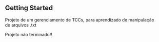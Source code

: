 ## Getting Started

Projeto de um gerenciamento de TCCs, para aprendizado de manipulação de arquivos .txt

Projeto não terminado!!
